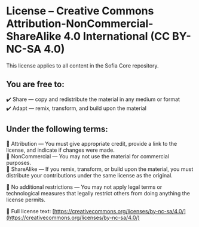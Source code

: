 # License – Creative Commons Attribution-NonCommercial-ShareAlike 4.0 International (CC BY-NC-SA 4.0)

This license applies to all content in the Sofia Core repository.

## You are free to:

✔️ Share — copy and redistribute the material in any medium or format  
✔️ Adapt — remix, transform, and build upon the material

## Under the following terms:

📎 Attribution — You must give appropriate credit, provide a link to the license, and indicate if changes were made.  
🚫 NonCommercial — You may not use the material for commercial purposes.  
🔁 ShareAlike — If you remix, transform, or build upon the material, you must distribute your contributions under the same license as the original.

🛑 No additional restrictions — You may not apply legal terms or technological measures that legally restrict others from doing anything the license permits.

🔗 Full license text: [https://creativecommons.org/licenses/by-nc-sa/4.0/](https://creativecommons.org/licenses/by-nc-sa/4.0/)
